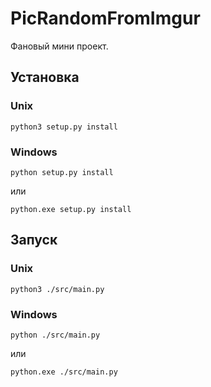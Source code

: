 # PicRandomFromImgur

Фановый мини проект.

## Установка

### Unix
```
python3 setup.py install
```
### Windows
```
python setup.py install
```
или
```
python.exe setup.py install
```
## Запуск

### Unix
```
python3 ./src/main.py
```
### Windows
```
python ./src/main.py
```
или
```
python.exe ./src/main.py
```
